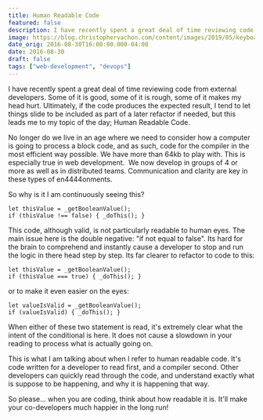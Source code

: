 ```yaml
---
title: Human Readable Code
featured: false
description: I have recently spent a great deal of time reviewing code from externaldevelopers. Some of it is good, some of it is rough, some of it makes my headhurt. Ultimately, if the code produces the expected result, I tend to let thingsslide to be included as part of a later refactor if needed, but this leads me tomy topic of the day; Human Readable Code.No longer do we live in an age where we need to consider how a computer is goingto process a block code, and as such, code for the compiler in t
image: https://blog.christophervachon.com/content/images/2019/05/keyboard.jpg
date_orig: 2016-08-30T16:00:00.000-04:00
date: 2016-08-30
draft: false
tags: ["web-development", "devops"]
---
```


I have recently spent a great deal of time reviewing code from external developers. Some of it is good, some of it is rough, some of it makes my head hurt. Ultimately, if the code produces the expected result, I tend to let things slide to be included as part of a later refactor if needed, but this leads me to my topic of the day; Human Readable Code.

No longer do we live in an age where we need to consider how a computer is going to process a block code, and as such, code for the compiler in the most efficient way possible. We have more than 64kb to play with. This is especially true in web development.  We now develop in groups of 4 or more as well as in distributed teams. Communication and clarity are key in these types of en4444onments.

So why is it I am continuously seeing this?

```
let thisValue = _getBooleanValue();
if (thisValue !== false) { _doThis(); }
```

This code, although valid, is not particularly readable to human eyes. The main issue here is the double negative: "if not equal to false". Its hard for the brain to comprehend and instantly cause a developer to stop and run the logic in there head step by step. Its far clearer to refactor to code to this:

```
let thisValue = _getBooleanValue();
if (thisValue === true) { _doThis(); }
```

or to make it even easier on the eyes:

```
let valueIsValid = _getBooleanValue();
if (valueIsValid) { _doThis(); }
```

When either of these two statement is read, it's extremely clear what the intent of the conditional is here. It does not cause a slowdown in your reading to process what is actually going on.

This is what I am talking about when I refer to human readable code. It's code written for a developer to read first, and a compiler second. Other developers can quickly read through the code, and understand exactly what is suppose to be happening, and why it is happening that way.

So please... when you are coding, think about how readable it is. It'll make your co-developers much happier in the long run!
